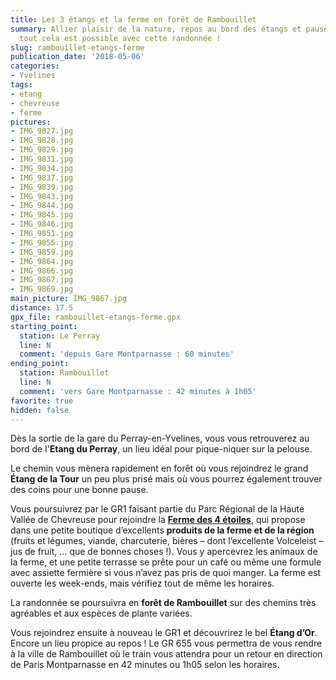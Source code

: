 ```yaml
---
title: Les 3 étangs et la ferme en forêt de Rambouillet
summary: Allier plaisir de la nature, repos au bord des étangs et pause gourmande,
  tout cela est possible avec cette randonnée !
slug: rambouillet-etangs-ferme
publication_date: '2018-05-06'
categories:
- Yvelines
tags:
- etang
- chevreuse
- ferme
pictures:
- IMG_9827.jpg
- IMG_9828.jpg
- IMG_9829.jpg
- IMG_9831.jpg
- IMG_9834.jpg
- IMG_9837.jpg
- IMG_9839.jpg
- IMG_9843.jpg
- IMG_9844.jpg
- IMG_9845.jpg
- IMG_9846.jpg
- IMG_9851.jpg
- IMG_9855.jpg
- IMG_9859.jpg
- IMG_9864.jpg
- IMG_9866.jpg
- IMG_9867.jpg
- IMG_9869.jpg
main_picture: IMG_9867.jpg
distance: 17.5
gpx_file: rambouillet-etangs-ferme.gpx
starting_point:
  station: Le Perray
  line: N
  comment: 'depuis Gare Montparnasse : 60 minutes'
ending_point:
  station: Rambouillet
  line: N
  comment: 'vers Gare Montparnasse : 42 minutes à 1h05'
favorite: true
hidden: false
---
```


Dès la sortie de la gare du Perray-en-Yvelines, vous vous retrouverez au bord de l'**Etang du Perray**, un lieu idéal pour pique-niquer sur la pelouse.

Le chemin vous mènera rapidement en forêt où vous rejoindrez le grand **Étang de la Tour** un peu plus prisé mais où vous pourrez également trouver des coins pour une bonne pause.

Vous poursuivrez par le GR1 faisant partie du Parc Régional de la Haute Vallée de Chevreuse pour rejoindre la **[Ferme des 4 étoiles](http://les4etoiles.free.fr/)**, qui propose dans une petite boutique d’excellents **produits de la ferme et de la région** (fruits et légumes, viande, charcuterie, bières – dont l’excellente Volceleist – jus de fruit, … que de bonnes choses !). Vous y apercevrez les animaux de la ferme, et une petite terrasse se prête pour un café ou même une formule avec assiette fermière si vous n’avez pas pris de quoi manger. La ferme est ouverte les week-ends, mais vérifiez tout de même les horaires.

La randonnée se poursuivra en **forêt de Rambouillet** sur des chemins très agréables et aux espèces de plante variées.

Vous rejoindrez ensuite à nouveau le GR1 et découvrirez le bel **Étang d’Or**. Encore un lieu propice au repos ! Le GR 655 vous permettra de vous rendre à la ville de Rambouillet où le train vous attendra pour un retour en direction de Paris Montparnasse en 42 minutes ou 1h05 selon les horaires.
